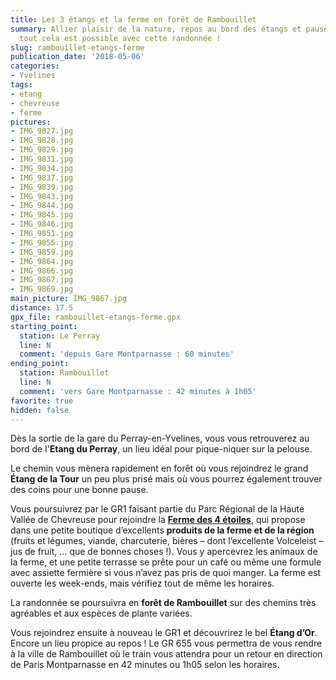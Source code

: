 ```yaml
---
title: Les 3 étangs et la ferme en forêt de Rambouillet
summary: Allier plaisir de la nature, repos au bord des étangs et pause gourmande,
  tout cela est possible avec cette randonnée !
slug: rambouillet-etangs-ferme
publication_date: '2018-05-06'
categories:
- Yvelines
tags:
- etang
- chevreuse
- ferme
pictures:
- IMG_9827.jpg
- IMG_9828.jpg
- IMG_9829.jpg
- IMG_9831.jpg
- IMG_9834.jpg
- IMG_9837.jpg
- IMG_9839.jpg
- IMG_9843.jpg
- IMG_9844.jpg
- IMG_9845.jpg
- IMG_9846.jpg
- IMG_9851.jpg
- IMG_9855.jpg
- IMG_9859.jpg
- IMG_9864.jpg
- IMG_9866.jpg
- IMG_9867.jpg
- IMG_9869.jpg
main_picture: IMG_9867.jpg
distance: 17.5
gpx_file: rambouillet-etangs-ferme.gpx
starting_point:
  station: Le Perray
  line: N
  comment: 'depuis Gare Montparnasse : 60 minutes'
ending_point:
  station: Rambouillet
  line: N
  comment: 'vers Gare Montparnasse : 42 minutes à 1h05'
favorite: true
hidden: false
---
```


Dès la sortie de la gare du Perray-en-Yvelines, vous vous retrouverez au bord de l'**Etang du Perray**, un lieu idéal pour pique-niquer sur la pelouse.

Le chemin vous mènera rapidement en forêt où vous rejoindrez le grand **Étang de la Tour** un peu plus prisé mais où vous pourrez également trouver des coins pour une bonne pause.

Vous poursuivrez par le GR1 faisant partie du Parc Régional de la Haute Vallée de Chevreuse pour rejoindre la **[Ferme des 4 étoiles](http://les4etoiles.free.fr/)**, qui propose dans une petite boutique d’excellents **produits de la ferme et de la région** (fruits et légumes, viande, charcuterie, bières – dont l’excellente Volceleist – jus de fruit, … que de bonnes choses !). Vous y apercevrez les animaux de la ferme, et une petite terrasse se prête pour un café ou même une formule avec assiette fermière si vous n’avez pas pris de quoi manger. La ferme est ouverte les week-ends, mais vérifiez tout de même les horaires.

La randonnée se poursuivra en **forêt de Rambouillet** sur des chemins très agréables et aux espèces de plante variées.

Vous rejoindrez ensuite à nouveau le GR1 et découvrirez le bel **Étang d’Or**. Encore un lieu propice au repos ! Le GR 655 vous permettra de vous rendre à la ville de Rambouillet où le train vous attendra pour un retour en direction de Paris Montparnasse en 42 minutes ou 1h05 selon les horaires.
